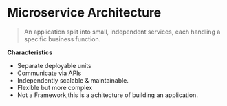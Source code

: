 
    
<h1>Microservice Architecture</h1>

 >An application split into small, independent services, each handling a specific business function.

**Characteristics**
- Separate deployable units
- Communicate via APIs
- Independently scalable & maintainable.
- Flexible but more complex
- Not a Framework,this is a achitecture of building an application.